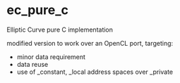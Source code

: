 ec_pure_c
=========

Elliptic Curve pure C implementation

modified version to work over an OpenCL port, targeting:
- minor data requirement
- data reuse
- use of _constant, _local address spaces over _private